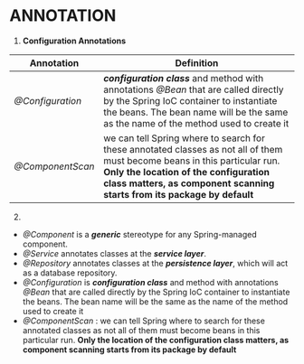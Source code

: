 # ANNOTATION
1.  **Configuration Annotations**

|  Annotation |  Definition |   
|---|---|
|  _@Configuration_ |   _**configuration class**_ and method with annotations _@Bean_ that are called directly by the Spring IoC container to instantiate the beans. The bean name will be the same as the name of the method used to create it |
| _@ComponentScan_  |  we can tell Spring where to search for these annotated classes as not all of them must become beans in this particular run. **Only the location of the configuration class matters, as component scanning starts from its package by default** | 

2. 
-   _@Component_  is a _**generic**_ stereotype for any Spring-managed component.
-   _@Service_  annotates classes at the _**service layer**_.
-   _@Repository_  annotates classes at the _**persistence layer**_, which will act as a database repository.
- _@Configuration_ is _**configuration class**_ and method with annotations _@Bean_ that are called directly by the Spring IoC container to instantiate the beans. The bean name will be the same as the name of the method used to create it
- _@ComponentScan_ : we can tell Spring where to search for these annotated classes as not all of them must become beans in this particular run. **Only the location of the configuration class matters, as component scanning starts from its package by default**
<!--stackedit_data:
eyJoaXN0b3J5IjpbNzM0NzgxNDQ4LDkzODQwNTAzMywtMjA2Mj
U3MTMwNCw0MTkxNDQ2ODEsMjQxMzMzNDU0XX0=
-->